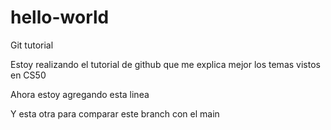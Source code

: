 # hello-world
Git tutorial

Estoy realizando el tutorial de github que me explica mejor los temas vistos en CS50

Ahora estoy agregando esta linea

Y esta otra para comparar este branch con el main
